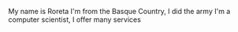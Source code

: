 My name is Roreta I'm from the Basque Country, 
I did the army I'm a computer scientist, I offer many services


